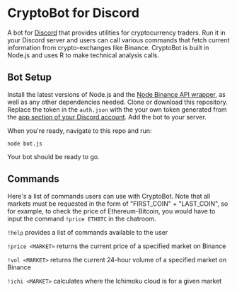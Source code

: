 # CryptoBot for Discord
A bot for [Discord](https://discordapp.com/) that provides utilities for cryptocurrency traders. Run it in your Discord server and users can call various commands that fetch current information from crypto-exchanges like Binance. CryptoBot is built in Node.js and uses R to make technical analysis calls. 

## Bot Setup
Install the latest versions of Node.js and the [Node Binance API wrapper](https://github.com/jaggedsoft/node-binance-api), as well as any other dependencies needed. Clone or download this repository. Replace the token in the `auth.json` with the your own token generated from the [app section of your Discord account](https://discordapp.com/developers/applications/me). Add the bot to your server.

When you're ready, navigate to this repo and run:
```
node bot.js
```

Your bot should be ready to go.


## Commands
Here's a list of commands users can use with CryptoBot. Note that all markets must be requested in the form of "FIRST_COIN" + "LAST_COIN", so for example, to check the price of Ethereum-Bitcoin, you would have to input the command `!price ETHBTC` in the chatroom.

`!help` provides a list of commands available to the user

`!price <MARKET>` returns the current price of a specified market on Binance

`!vol <MARKET>` returns the current 24-hour volume of a specified market on Binance

`!ichi <MARKET>` calculates where the Ichimoku cloud is for a given market

